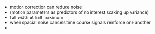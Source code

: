 - motion correction can reduce noise
- (motion parameters as predictors of no interest soaking up variance)
- full width at half maximum
- when spacial noise cancels time course signals reinforce one another
- 